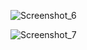 ![Screenshot_6](https://user-images.githubusercontent.com/75960970/200609115-a4ad28c8-86c3-400b-a291-07ca70fe7052.png)


![Screenshot_7](https://user-images.githubusercontent.com/75960970/200609226-31787775-e437-4007-b232-3a18daa14d00.png)
